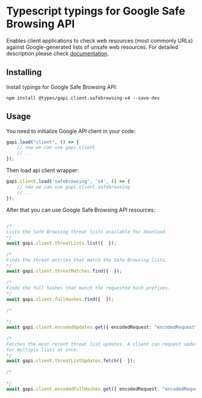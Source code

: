 # Typescript typings for Google Safe Browsing API
Enables client applications to check web resources (most commonly URLs) against Google-generated lists of unsafe web resources.
For detailed description please check [documentation](https://developers.google.com/safe-browsing/).

## Installing

Install typings for Google Safe Browsing API:
```
npm install @types/gapi.client.safebrowsing-v4 --save-dev
```

## Usage

You need to initialize Google API client in your code:
```typescript
gapi.load("client", () => { 
    // now we can use gapi.client
    // ... 
});
```

Then load api client wrapper:
```typescript
gapi.client.load('safebrowsing', 'v4', () => {
    // now we can use gapi.client.safebrowsing
    // ... 
});
```



After that you can use Google Safe Browsing API resources:

```typescript 
    
/* 
Lists the Safe Browsing threat lists available for download.  
*/
await gapi.client.threatLists.list({  }); 
    
/* 
Finds the threat entries that match the Safe Browsing lists.  
*/
await gapi.client.threatMatches.find({  }); 
    
/* 
Finds the full hashes that match the requested hash prefixes.  
*/
await gapi.client.fullHashes.find({  }); 
    
/* 
  
*/
await gapi.client.encodedUpdates.get({ encodedRequest: "encodedRequest",  }); 
    
/* 
Fetches the most recent threat list updates. A client can request updates
for multiple lists at once.  
*/
await gapi.client.threatListUpdates.fetch({  }); 
    
/* 
  
*/
await gapi.client.encodedFullHashes.get({ encodedRequest: "encodedRequest",  });
```
